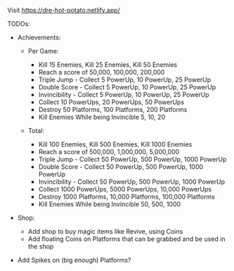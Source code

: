 Visit https://dre-hot-potato.netlify.app/

TODOs:
- Achievements:
  - Per Game:
    * Kill 15 Enemies, Kill 25 Enemies, Kill 50 Enemies
    * Reach a score of 50,000, 100,000, 200,000
    * Triple Jump - Collect 5 PowerUp, 10 PowerUp, 25 PowerUp
    * Double Score - Collect 5 PowerUp, 10 PowerUp, 25 PowerUp
    * Invincibility - Collect 5 PowerUp, 10 PowerUp, 25 PowerUp
    * Collect 10 PowerUps, 20 PowerUps, 50 PowerUps
    * Destroy 50 Platforms, 100 Platforms, 200 Platforms
    * Kill Enemies While being Invincible 5, 10, 20
   
  - Total:
    * Kill 100 Enemies, Kill 500 Enemies, Kill 1000 Enemies
    * Reach a score of 500,000, 1,000,000, 5,000,000
    * Triple Jump - Collect 50 PowerUp, 500 PowerUp, 1000 PowerUp
    * Double Score - Collect 50 PowerUp, 500 PowerUp, 1000 PowerUp
    * Invincibility - Collect 50 PowerUp, 500 PowerUp, 1000 PowerUp
    * Collect 1000 PowerUps, 5000 PowerUps, 10,000 PowerUps
    * Destroy 1000 Platforms, 10,000 Platforms, 100,000 Platforms
    * Kill Enemies While being Invincible 50, 500, 1000

- Shop:
  * Add shop to buy magic items like Revive, using Coins
  * Add floating Coins on Platforms that can be grabbed and be used in the shop

- Add Spikes on (big enough) Platforms?
